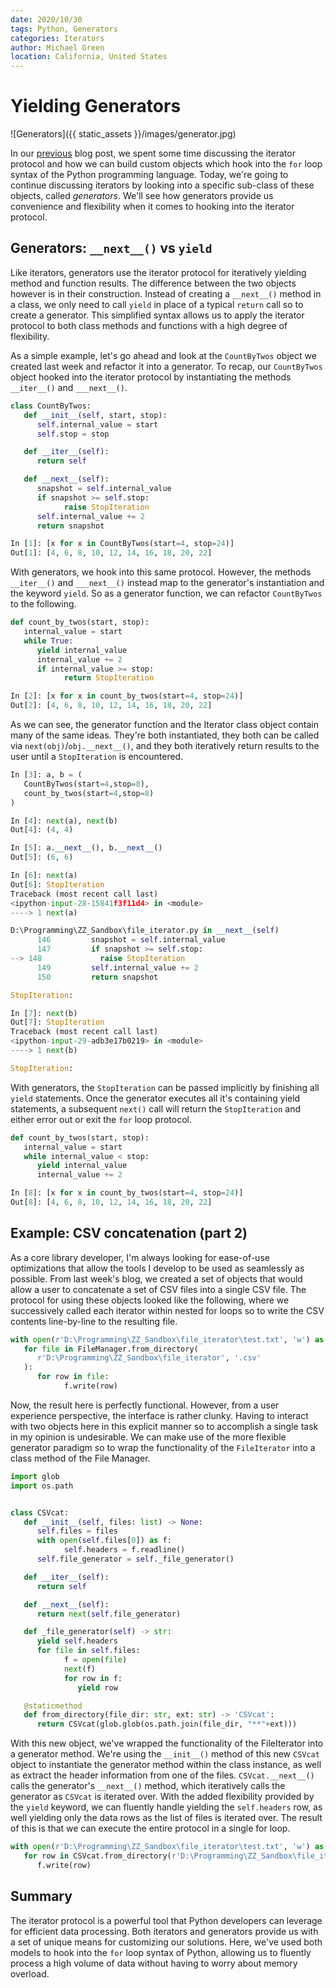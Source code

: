 ```yaml
---
date: 2020/10/30
tags: Python, Generators
categories: Iterators
author: Michael Green
location: California, United States
---
```


# Yielding Generators

![Generators]({{ static_assets }}/images/generator.jpg)

In our [previous](https://blog.michaelgreen.dev/posts/2020_10_23/) blog post, we spent some time discussing the iterator protocol and how we can build custom objects which hook into the `for` loop syntax of the Python programming language. Today, we're going to continue discussing iterators by looking into a specific sub-class of these objects, called *generators*. We'll see how generators provide us convenience and flexibility when it comes to hooking into the iterator protocol.

## Generators: `__next__()` vs `yield`

Like iterators, generators use the iterator protocol for iteratively yielding method and function results. The difference between the two objects however is in their construction. Instead of creating a `__next__()` method in a class, we only need to call `yield` in place of a typical `return` call so to create a generator. This simplified syntax allows us to apply the iterator protocol to both class methods and functions with a high degree of flexibility.

As a simple example, let's go ahead and look at the `CountByTwos` object we created last week and refactor it into a generator. To recap, our `CountByTwos` object hooked into the iterator protocol by instantiating the methods `__iter__()` and `___next__()`.

```python
class CountByTwos:
   def __init__(self, start, stop):
      self.internal_value = start
      self.stop = stop

   def __iter__(self):
      return self

   def __next__(self):
      snapshot = self.internal_value
      if snapshot >= self.stop:
            raise StopIteration
      self.internal_value += 2
      return snapshot
```

```python
In [1]: [x for x in CountByTwos(start=4, stop=24)]
Out[1]: [4, 6, 8, 10, 12, 14, 16, 18, 20, 22]
```

With generators, we hook into this same protocol. However, the methods `__iter__()` and `___next__()` instead map to the generator's instantiation and the keyword `yield`. So as a generator function, we can refactor `CountByTwos` to the following.

```python
def count_by_twos(start, stop):
   internal_value = start
   while True:
      yield internal_value
      internal_value += 2
      if internal_value >= stop:
            return StopIteration
```

```python
In [2]: [x for x in count_by_twos(start=4, stop=24)]
Out[2]: [4, 6, 8, 10, 12, 14, 16, 18, 20, 22]
```
As we can see, the generator function and the Iterator class object contain many of the same ideas. They're both instantiated, they both can be called via `next(obj)`/`obj.__next__()`, and they both iteratively return results to the user until a `StopIteration` is encountered.

```python
In [3]: a, b = (
   CountByTwos(start=4,stop=8), 
   count_by_twos(start=4,stop=8)
)

In [4]: next(a), next(b)
Out[4]: (4, 4)

In [5]: a.__next__(), b.__next__()
Out[5]: (6, 6)

In [6]: next(a)
Out[6]: StopIteration                             
Traceback (most recent call last)
<ipython-input-28-15841f3f11d4> in <module>
----> 1 next(a)

D:\Programming\ZZ_Sandbox\file_iterator.py in __next__(self)
      146         snapshot = self.internal_value
      147         if snapshot >= self.stop:
--> 148             raise StopIteration
      149         self.internal_value += 2
      150         return snapshot

StopIteration:

In [7]: next(b)
Out[7]: StopIteration                             
Traceback (most recent call last)
<ipython-input-29-adb3e17b0219> in <module>
----> 1 next(b)

StopIteration:
```

With generators, the `StopIteration` can be passed implicitly by finishing all `yield` statements. Once the generator executes all it's containing yield statements, a subsequent `next()` call will return the `StopIteration` and either error out or exit the `for` loop protocol.

```python
def count_by_twos(start, stop):
   internal_value = start
   while internal_value < stop:
      yield internal_value
      internal_value += 2
```
```python
In [8]: [x for x in count_by_twos(start=4, stop=24)]
Out[8]: [4, 6, 8, 10, 12, 14, 16, 18, 20, 22]
```

## Example: CSV concatenation (part 2)

As a core library developer, I'm always looking for ease-of-use optimizations that allow the tools I develop to be used as seamlessly as possible. From last week's blog, we created a set of objects that would allow a user to concatenate a set of CSV files into a single CSV file. The protocol for using these objects looked like the following, where we successively called each iterator within nested for loops so to write the CSV contents line-by-line to the resulting file.

```python
with open(r'D:\Programming\ZZ_Sandbox\file_iterator\test.txt', 'w') as f:
   for file in FileManager.from_directory(
      r'D:\Programming\ZZ_Sandbox\file_iterator', '.csv'
   ):
      for row in file:
            f.write(row)
```

Now, the result here is perfectly functional. However, from a user experience perspective, the interface is rather clunky. Having to interact with two objects here in this explicit manner so to accomplish a single task in my opinion is undesirable. We can make use of the more flexible generator paradigm so to wrap the functionality of the `FileIterator` into a class method of the File Manager.

```python
import glob
import os.path


class CSVcat:
   def __init__(self, files: list) -> None:
      self.files = files
      with open(self.files[0]) as f:
            self.headers = f.readline()
      self.file_generator = self._file_generator()

   def __iter__(self):
      return self

   def __next__(self):
      return next(self.file_generator)

   def _file_generator(self) -> str:
      yield self.headers
      for file in self.files:
            f = open(file)
            next(f)
            for row in f:
               yield row

   @staticmethod
   def from_directory(file_dir: str, ext: str) -> 'CSVcat':
      return CSVcat(glob.glob(os.path.join(file_dir, "**"+ext)))
```

With this new object, we've wrapped the functionality of the FileIterator into a generator method. We're using the `__init__()` method of this new `CSVcat` object to instantiate the generator method within the class instance, as well as extract the header information from one of the files. `CSVcat.__next__()` calls the generator's `__next__()` method, which iteratively calls the generator as `CSVcat` is iterated over. With the added flexibility provided by the `yield` keyword, we can fluently handle yielding the `self.headers` row, as well yielding only the data rows as the list of files is iterated over. The result of this is that we can execute the entire protocol in a single for loop.

```python
with open(r'D:\Programming\ZZ_Sandbox\file_iterator\test.txt', 'w') as f:
   for row in CSVcat.from_directory(r'D:\Programming\ZZ_Sandbox\file_iterator', '.csv'):
      f.write(row)
```

## Summary


The iterator protocol is a powerful tool that Python developers can leverage for efficient data processing. Both iterators and generators provide us with a set of unique means for customizing our solutions. Here, we've used both models to hook into the `for` loop syntax of Python, allowing us to fluently process a high volume of data without having to worry about memory overload.
